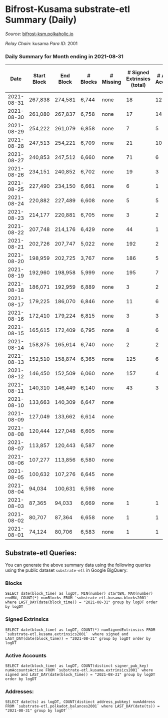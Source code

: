 # Bifrost-Kusama substrate-etl Summary (Daily)

_Source_: [bifrost-ksm.polkaholic.io](https://bifrost-ksm.polkaholic.io)

*Relay Chain*: kusama
*Para ID*: 2001



### Daily Summary for Month ending in 2021-08-31


| Date | Start Block | End Block | # Blocks | # Missing | # Signed Extrinsics (total) | # Active Accounts | # Addresses with Balances | # Events | # Transfers | # XCM Transfers In | # XCM Transfers Out |
| ---- | ----------- | --------- | -------- | --------- | --------------------------- | ----------------- | ------------------------- | -------- | ----------- | ------------------ | ------------------- |
| 2021-08-31 | 267,838 | 274,581 | 6,744 | none  | 18 | 12 | 55,215 | 13,529 |   |   |   |
| 2021-08-30 | 261,080 | 267,837 | 6,758 | none  | 17 | 14 | 55,215 | 13,554 |   |   |   |
| 2021-08-29 | 254,222 | 261,079 | 6,858 | none  | 7 | 5 | 55,215 | 13,739 |   |   |   |
| 2021-08-28 | 247,513 | 254,221 | 6,709 | none  | 21 | 10 | 55,215 | 13,467 | 1 ($0.0081) |   |   |
| 2021-08-27 | 240,853 | 247,512 | 6,660 | none  | 71 | 6 | 55,212 | 13,558 | 32 ($700,809) |   |   |
| 2021-08-26 | 234,151 | 240,852 | 6,702 | none  | 19 | 3 |  | 13,464 |   |   |   |
| 2021-08-25 | 227,490 | 234,150 | 6,661 | none  | 6 | 1 |  | 13,344 | 2  |   |   |
| 2021-08-24 | 220,882 | 227,489 | 6,608 | none  | 5 | 5 |  | 13,227 |   |   |   |
| 2021-08-23 | 214,177 | 220,881 | 6,705 | none  | 3 | 2 |  | 13,420 |   |   |   |
| 2021-08-22 | 207,748 | 214,176 | 6,429 | none  | 44 | 1 |  | 24,386 |   |   |   |
| 2021-08-21 | 202,726 | 207,747 | 5,022 | none  | 192 | 2 |  | 70,377 |   |   |   |
| 2021-08-20 | 198,959 | 202,725 | 3,767 | none  | 186 | 5 |  | 52,800 |   |   |   |
| 2021-08-19 | 192,960 | 198,958 | 5,999 | none  | 195 | 7 |  | 81,961 |   |   |   |
| 2021-08-18 | 186,071 | 192,959 | 6,889 | none  | 3 | 2 |  | 13,790 |   |   |   |
| 2021-08-17 | 179,225 | 186,070 | 6,846 | none  | 11 | 6 |  | 13,740 | 23 ($15,499.49) |   |   |
| 2021-08-16 | 172,410 | 179,224 | 6,815 | none  | 3 | 3 |  | 13,637 |   |   |   |
| 2021-08-15 | 165,615 | 172,409 | 6,795 | none  | 8 | 6 |  | 13,601 |   |   |   |
| 2021-08-14 | 158,875 | 165,614 | 6,740 | none  | 2 | 2 |  | 13,486 |   |   |   |
| 2021-08-13 | 152,510 | 158,874 | 6,365 | none  | 125 | 6 |  | 55,258 | 40,902 ($49,134.84) |   |   |
| 2021-08-12 | 146,450 | 152,509 | 6,060 | none  | 157 | 4 |  | 77,242 | 34,801 ($2,134,348) |   |   |
| 2021-08-11 | 140,310 | 146,449 | 6,140 | none  | 43 | 3 |  | 51,387 | 17,301 ($2,516,884) |   |   |
| 2021-08-10 | 133,663 | 140,309 | 6,647 | none  |  |  |  | 13,297 |   |   |   |
| 2021-08-09 | 127,049 | 133,662 | 6,614 | none  |  |  |  | 13,232 |   |   |   |
| 2021-08-08 | 120,444 | 127,048 | 6,605 | none  |  |  |  | 13,214 |   |   |   |
| 2021-08-07 | 113,857 | 120,443 | 6,587 | none  |  |  |  | 13,177 |   |   |   |
| 2021-08-06 | 107,277 | 113,856 | 6,580 | none  |  |  |  | 13,164 |   |   |   |
| 2021-08-05 | 100,632 | 107,276 | 6,645 | none  |  |  |  | 13,294 |   |   |   |
| 2021-08-04 | 94,034 | 100,631 | 6,598 | none  |  |  |  | 13,199 |   |   |   |
| 2021-08-03 | 87,365 | 94,033 | 6,669 | none  | 1 | 1 |  | 13,343 |   |   |   |
| 2021-08-02 | 80,707 | 87,364 | 6,658 | none  | 1 | 1 |  | 13,321 |   |   |   |
| 2021-08-01 | 74,124 | 80,706 | 6,583 | none  | 1 | 1 |  | 13,170 |   |   |   |

## Substrate-etl Queries:
You can generate the above summary data using the following queries using the public dataset `substrate-etl` in Google BigQuery:


### Blocks
```
SELECT date(block_time) as logDT, MIN(number) startBN, MAX(number) endBN, COUNT(*) numBlocks FROM `substrate-etl.kusama.blocks2001`  where LAST_DAY(date(block_time)) = "2021-08-31" group by logDT order by logDT
```


### Signed Extrinsics
```
SELECT date(block_time) as logDT, COUNT(*) numSignedExtrinsics FROM `substrate-etl.kusama.extrinsics2001`  where signed and LAST_DAY(date(block_time)) = "2021-08-31" group by logDT order by logDT
```


### Active Accounts
```
SELECT date(block_time) as logDT, COUNT(distinct signer_pub_key) numAccountsActive FROM `substrate-etl.kusama.extrinsics2001` where signed and LAST_DAY(date(block_time)) = "2021-08-31" group by logDT order by logDT
```


### Addresses:
```
SELECT date(ts) as logDT, COUNT(distinct address_pubkey) numAddress FROM `substrate-etl.polkadot.balances2001` where LAST_DAY(date(ts)) = "2021-08-31" group by logDT```

